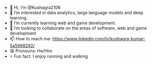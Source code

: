 - 👋 Hi, I’m @Kushagra2106
- 👀 I’m interested in data analytics, large language models and deep learning.
- 🌱 I’m currently learning web and game development.
- 💞️ I’m looking to collaborate on the areas of software, web and game development
- 📫 How to reach me: https://www.linkedin.com/in/kushagra-kumar-5a5998292/
- 😄 Pronouns: He/Him
- ⚡ Fun fact: I enjoy running and walking

<!---
Kushagra2106/Kushagra2106 is a ✨ special ✨ repository because its `README.md` (this file) appears on your GitHub profile.
You can click the Preview link to take a look at your changes.
--->
